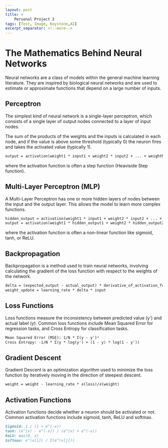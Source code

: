 ```yaml
---
layout: post
title: >
    Personal Project 2
tags: [Test, Image, Keystone,AI]
excerpt_separator: <!--more-->
---
```

# The Mathematics Behind Neural Networks
 <!--more-->


Neural networks are a class of models within the general machine learning literature. They are inspired by biological neural networks and are used to estimate or approximate functions that depend on a large number of inputs.

## Perceptron

The simplest kind of neural network is a single-layer perceptron, which consists of a single layer of output nodes connected to a layer of input nodes.

The sum of the products of the weights and the inputs is calculated in each node, and if the value is above some threshold (typically 0) the neuron fires and takes the activated value (typically 1).

```markdown
output = activation(weight1 * input1 + weight2 * input2 + ... + weightN * inputN + bias)
```

where the activation function is often a step function (Heaviside Step function).

## Multi-Layer Perceptron (MLP)

A Multi-Layer Perceptron has one or more hidden layers of nodes between the input and the output layer. This allows the model to learn more complex functions.

```markdown
hidden_output = activation(weight1 * input1 + weight2 * input2 + ... + weightN * inputN + bias)
output = activation(weight1 * hidden_output1 + weight2 * hidden_output2 + ... + weightN * hidden_outputN + bias)
```

where the activation function is often a non-linear function like sigmoid, tanh, or ReLU.

## Backpropagation

Backpropagation is a method used to train neural networks, involving calculating the gradient of the loss function with respect to the weights of the network.

```markdown
delta = (expected_output - actual_output) * derivative_of_activation_function
weight_update = learning_rate * delta * input
```

## Loss Functions

Loss functions measure the inconsistency between predicted value (y') and actual label (y). Common loss functions include Mean Squared Error for regression tasks, and Cross Entropy for classification tasks.

```markdown
Mean Squared Error (MSE): 1/N * Σ(y - y')²
Cross Entropy: -1/N * Σ(y * log(y') + (1 - y) * log(1 - y'))
```

## Gradient Descent

Gradient Descent is an optimization algorithm used to minimize the loss function by iteratively moving in the direction of steepest descent.

```markdown
weight = weight - learning_rate * ∂(loss)/∂(weight)
```

## Activation Functions

Activation functions decide whether a neuron should be activated or not. Common activation functions include sigmoid, tanh, ReLU and softmax.

```markdown
Sigmoid: 1 / (1 + e^(-x))
tanh: (e^(x) - e^(-x)) / (e^(x) + e^(-x))
ReLU: max(0, x)
Softmax: e^(x[i]) / Σ(e^(x[j]))
```
